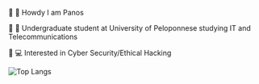 :small_orange_diamond: :vulcan_salute: Howdy I am Panos

:small_orange_diamond: :open_book: Undergraduate student at University of Peloponnese  studying IT and Telecommunications 

:small_orange_diamond: :computer: Interested in Cyber Security/Ethical Hacking



![Top Langs](https://github-readme-stats.vercel.app/api/top-langs/?username=TheReaperGR&layout=compact&theme=date_night)
